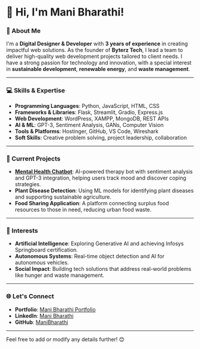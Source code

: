 

# 👋 Hi, I'm Mani Bharathi!

### 🌟 About Me  
I'm a **Digital Designer & Developer** with **3 years of experience** in creating impactful web solutions. As the founder of **Byterz Tech**, I lead a team to deliver high-quality web development projects tailored to client needs. I have a strong passion for technology and innovation, with a special interest in **sustainable development**, **renewable energy**, and **waste management**.

---

### 💻 Skills & Expertise  

- **Programming Languages**: Python, JavaScript, HTML, CSS  
- **Frameworks & Libraries**: Flask, Streamlit, Gradio, Express.js  
- **Web Development**: WordPress, XAMPP, MongoDB, REST APIs  
- **AI & ML**: GPT-3, Sentiment Analysis, GANs, Computer Vision  
- **Tools & Platforms**: Hostinger, GitHub, VS Code, Wireshark  
- **Soft Skills**: Creative problem solving, project leadership, collaboration  

---

### 🚀 Current Projects  

- **[Mental Health Chatbot](https://github.com)**: AI-powered therapy bot with sentiment analysis and GPT-3 integration, helping users track mood and discover coping strategies.  
- **Plant Disease Detection**: Using ML models for identifying plant diseases and supporting sustainable agriculture.  
- **Food Sharing Application**: A platform connecting surplus food resources to those in need, reducing urban food waste.

---

### 🎯 Interests  

- **Artificial Intelligence**: Exploring Generative AI and achieving Infosys Springboard certification.  
- **Autonomous Systems**: Real-time object detection and AI for autonomous vehicles.  
- **Social Impact**: Building tech solutions that address real-world problems like hunger and waste management.

---

### 🌐 Let's Connect  

- **Portfolio**: [Mani Bharathi Portfolio](https://manibharathi19.github.io/Portfolio/)  
- **LinkedIn**: [Mani Bharathi](https://linkedin.com/in/mani-bharathi)  
- **GitHub**: [ManiBharathi](https://github.com/manibharathi)

--- 

Feel free to add or modify any details further! 😊

